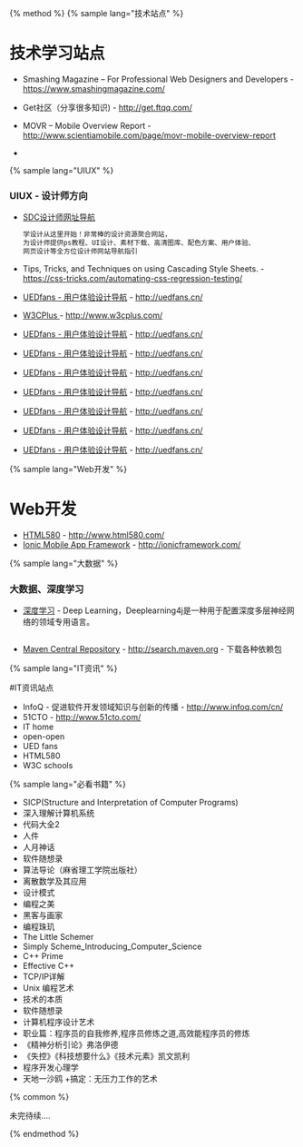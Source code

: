 {% method %}
{% sample lang="技术站点" %}

# 技术学习站点

* Smashing Magazine – For Professional Web Designers and Developers - https://www.smashingmagazine.com/

* Get社区（分享很多知识) - http://get.ftqq.com/

* MOVR – Mobile Overview Report - http://www.scientiamobile.com/page/movr-mobile-overview-report

* 

{% sample lang="UIUX" %}


### UIUX - 设计师方向

* [SDC设计师网址导航](http://hao.uisdc.com/ "SDC设计师网址导航")
   ```bash
   学设计从这里开始！非常棒的设计资源聚合网站，
   为设计师提供ps教程、UI设计、素材下载、高清图库、配色方案、用户体验、
   网页设计等全方位设计师网站导航指引
   ```
* Tips, Tricks, and Techniques on using Cascading Style Sheets. - https://css-tricks.com/automating-css-regression-testing/

* [UEDfans - 用户体验设计导航](http://uedfans.cn/) - http://uedfans.cn/

* [W3CPlus ](http://www.w3cplus.com/) - http://www.w3cplus.com/

* [UEDfans - 用户体验设计导航](http://uedfans.cn/) - http://uedfans.cn/

* [UEDfans - 用户体验设计导航](http://uedfans.cn/) - http://uedfans.cn/

* [UEDfans - 用户体验设计导航](http://uedfans.cn/) - http://uedfans.cn/

* [UEDfans - 用户体验设计导航](http://uedfans.cn/) - http://uedfans.cn/

* [UEDfans - 用户体验设计导航](http://uedfans.cn/) - http://uedfans.cn/

* [UEDfans - 用户体验设计导航](http://uedfans.cn/) - http://uedfans.cn/

* [UEDfans - 用户体验设计导航](http://uedfans.cn/) - http://uedfans.cn/


{% sample lang="Web开发" %}

# Web开发

* [HTML580](http://www.html580.com/) - http://www.html580.com/
* [Ionic Mobile App Framework](http://ionicframework.com/) - http://ionicframework.com/


{% sample lang="大数据" %}

### 大数据、深度学习

* [深度学习](https://deeplearning4j.org/cn/gettingstarted "深度学习") -   Deep Learning，Deeplearning4j是一种用于配置深度多层神经网络的领域专用语言。
   ```
* [Maven Central Repository](http://search.maven.org) - http://search.maven.org - 下载各种依赖包


{% sample lang="IT资讯" %}

#IT资讯站点

+ InfoQ - 促进软件开发领域知识与创新的传播 - http://www.infoq.com/cn/
+ 51CTO - http://www.51cto.com/
+ IT home
+ open-open
+ UED fans
+ HTML580
+ W3C schools

{% sample lang="必看书籍" %}
+ SICP(Structure and Interpretation of Computer Programs)
+ 深入理解计算机系统
+ 代码大全2
+ 人件
+ 人月神话
+ 软件随想录
+ 算法导论（麻省理工学院出版社）
+ 离散数学及其应用
+ 设计模式
+ 编程之美
+ 黑客与画家
+ 编程珠玑
+ The Little Schemer
+ Simply Scheme_Introducing_Computer_Science
+ C++ Prime
+ Effective C++
+ TCP/IP详解
+ Unix 编程艺术
+ 技术的本质
+ 软件随想录
+ 计算机程序设计艺术
+ 职业篇：程序员的自我修养,程序员修炼之道,高效能程序员的修炼
+ 《精神分析引论》弗洛伊德
+ 《失控》《科技想要什么》《技术元素》凯文凯利
+ 程序开发心理学
+ 天地一沙鸥
+搞定：无压力工作的艺术


{% common %}

未完待续....

{% endmethod %}
